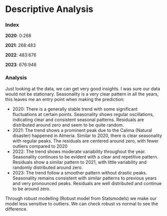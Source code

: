 #  Descriptive Analysis


###  Index

**2020**: 0:268

**2021**: 268:483

**2022**: 483:676

**2023**: 676:948

### Analysis

Just looking at the data, we can get very good insights.
I was sure our data would not be stationary. Seasonality is a very clear pattern in all the years, this leaves me an entry point when making the prediction:
- 2020: There is a generally stable trend with some significant fluctuations at certain points. Seasonality shows regular oscillations, indicating clear and consistent seasonal patterns. Residuals are distributed around zero and seem to be quite random.
- 2021: The trend shows a prominent peak due to the Calima (Natural disaster) happened in Almeria. Similar to 2020, there is clear seasonality with regular peaks. The residuals are centered around zero, with fewer outliers compared to 2020
- 2022: The trend shows moderate variability throughout the year. Seasonality continues to be evident with a clear and repetitive pattern. Residuals show a similar pattern to 2021, with little variability and randomly distributed around zero.
- 2023: The trend follow a smoother pattern without drastic peaks. Seasonality remains consistent with similar patterns to previous years and very pronounced peaks. Residuals are well distributed and continue to be around zero.

Through robust modelling (Robust model from Statsmodels) we make our model less sensitive to outliers. We can check robust vs normal to see the difference.
